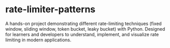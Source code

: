 # rate-limiter-patterns
A hands-on project demonstrating different rate-limiting techniques (fixed window, sliding window, token bucket, leaky bucket) with Python. Designed for learners and developers to understand, implement, and visualize rate limiting in modern applications.
